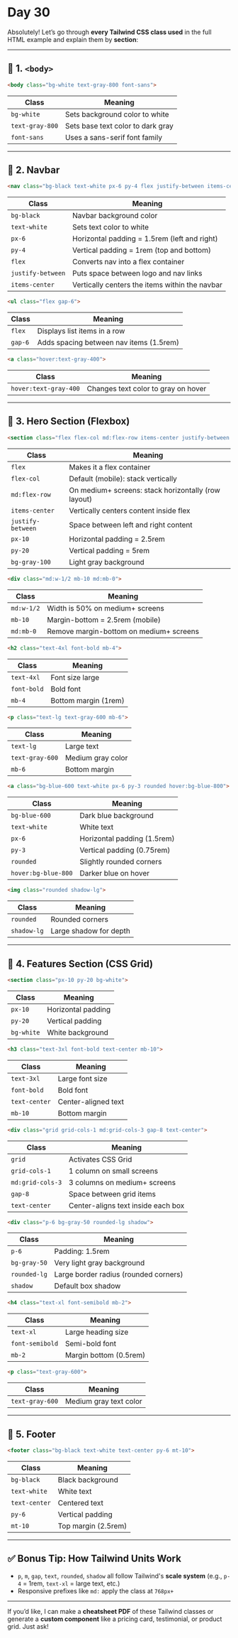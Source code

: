 # Day 30

Absolutely! Let’s go through **every Tailwind CSS class used** in the full HTML example and explain them by **section**:

---

## 🧭 1. **`<body>`**

```html
<body class="bg-white text-gray-800 font-sans">
```

| Class           | Meaning                           |
| --------------- | --------------------------------- |
| `bg-white`      | Sets background color to white    |
| `text-gray-800` | Sets base text color to dark gray |
| `font-sans`     | Uses a sans-serif font family     |

---

## 🚀 2. **Navbar**

```html
<nav class="bg-black text-white px-6 py-4 flex justify-between items-center">
```

| Class             | Meaning                                        |
| ----------------- | ---------------------------------------------- |
| `bg-black`        | Navbar background color                        |
| `text-white`      | Sets text color to white                       |
| `px-6`            | Horizontal padding = 1.5rem (left and right)   |
| `py-4`            | Vertical padding = 1rem (top and bottom)       |
| `flex`            | Converts nav into a flex container             |
| `justify-between` | Puts space between logo and nav links          |
| `items-center`    | Vertically centers the items within the navbar |

```html
<ul class="flex gap-6">
```

| Class   | Meaning                                 |
| ------- | --------------------------------------- |
| `flex`  | Displays list items in a row            |
| `gap-6` | Adds spacing between nav items (1.5rem) |

```html
<a class="hover:text-gray-400">
```

| Class                 | Meaning                             |
| --------------------- | ----------------------------------- |
| `hover:text-gray-400` | Changes text color to gray on hover |

---

## 🦸 3. **Hero Section (Flexbox)**

```html
<section class="flex flex-col md:flex-row items-center justify-between px-10 py-20 bg-gray-100">
```

| Class             | Meaning                                             |
| ----------------- | --------------------------------------------------- |
| `flex`            | Makes it a flex container                           |
| `flex-col`        | Default (mobile): stack vertically                  |
| `md:flex-row`     | On medium+ screens: stack horizontally (row layout) |
| `items-center`    | Vertically centers content inside flex              |
| `justify-between` | Space between left and right content                |
| `px-10`           | Horizontal padding = 2.5rem                         |
| `py-20`           | Vertical padding = 5rem                             |
| `bg-gray-100`     | Light gray background                               |

```html
<div class="md:w-1/2 mb-10 md:mb-0">
```

| Class      | Meaning                                 |
| ---------- | --------------------------------------- |
| `md:w-1/2` | Width is 50% on medium+ screens         |
| `mb-10`    | Margin-bottom = 2.5rem (mobile)         |
| `md:mb-0`  | Remove margin-bottom on medium+ screens |

```html
<h2 class="text-4xl font-bold mb-4">
```

| Class       | Meaning              |
| ----------- | -------------------- |
| `text-4xl`  | Font size large      |
| `font-bold` | Bold font            |
| `mb-4`      | Bottom margin (1rem) |

```html
<p class="text-lg text-gray-600 mb-6">
```

| Class           | Meaning           |
| --------------- | ----------------- |
| `text-lg`       | Large text        |
| `text-gray-600` | Medium gray color |
| `mb-6`          | Bottom margin     |

```html
<a class="bg-blue-600 text-white px-6 py-3 rounded hover:bg-blue-800">
```

| Class               | Meaning                     |
| ------------------- | --------------------------- |
| `bg-blue-600`       | Dark blue background        |
| `text-white`        | White text                  |
| `px-6`              | Horizontal padding (1.5rem) |
| `py-3`              | Vertical padding (0.75rem)  |
| `rounded`           | Slightly rounded corners    |
| `hover:bg-blue-800` | Darker blue on hover        |

```html
<img class="rounded shadow-lg">
```

| Class       | Meaning                |
| ----------- | ---------------------- |
| `rounded`   | Rounded corners        |
| `shadow-lg` | Large shadow for depth |

---

## 💎 4. **Features Section (CSS Grid)**

```html
<section class="px-10 py-20 bg-white">
```

| Class      | Meaning            |
| ---------- | ------------------ |
| `px-10`    | Horizontal padding |
| `py-20`    | Vertical padding   |
| `bg-white` | White background   |

```html
<h3 class="text-3xl font-bold text-center mb-10">
```

| Class         | Meaning             |
| ------------- | ------------------- |
| `text-3xl`    | Large font size     |
| `font-bold`   | Bold font           |
| `text-center` | Center-aligned text |
| `mb-10`       | Bottom margin       |

```html
<div class="grid grid-cols-1 md:grid-cols-3 gap-8 text-center">
```

| Class            | Meaning                            |
| ---------------- | ---------------------------------- |
| `grid`           | Activates CSS Grid                 |
| `grid-cols-1`    | 1 column on small screens          |
| `md:grid-cols-3` | 3 columns on medium+ screens       |
| `gap-8`          | Space between grid items           |
| `text-center`    | Center-aligns text inside each box |

```html
<div class="p-6 bg-gray-50 rounded-lg shadow">
```

| Class        | Meaning                               |
| ------------ | ------------------------------------- |
| `p-6`        | Padding: 1.5rem                       |
| `bg-gray-50` | Very light gray background            |
| `rounded-lg` | Large border radius (rounded corners) |
| `shadow`     | Default box shadow                    |

```html
<h4 class="text-xl font-semibold mb-2">
```

| Class           | Meaning                |
| --------------- | ---------------------- |
| `text-xl`       | Large heading size     |
| `font-semibold` | Semi-bold font         |
| `mb-2`          | Margin bottom (0.5rem) |

```html
<p class="text-gray-600">
```

| Class           | Meaning                |
| --------------- | ---------------------- |
| `text-gray-600` | Medium gray text color |

---

## 🧱 5. **Footer**

```html
<footer class="bg-black text-white text-center py-6 mt-10">
```

| Class         | Meaning             |
| ------------- | ------------------- |
| `bg-black`    | Black background    |
| `text-white`  | White text          |
| `text-center` | Centered text       |
| `py-6`        | Vertical padding    |
| `mt-10`       | Top margin (2.5rem) |

---

## ✅ Bonus Tip: How Tailwind Units Work

* `p`, `m`, `gap`, `text`, `rounded`, `shadow` all follow Tailwind's **scale system** (e.g., `p-4` = 1rem, `text-xl` = large text, etc.)
* Responsive prefixes like `md:` apply the class at `768px+`

---

If you’d like, I can make a **cheatsheet PDF** of these Tailwind classes or generate a **custom component** like a pricing card, testimonial, or product grid. Just ask!
